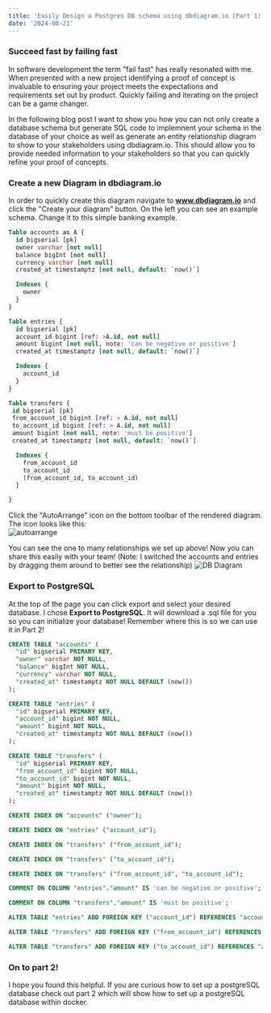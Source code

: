 ```yaml
---
title: 'Easily Design a Postgres DB schema using dbdiagram.io (Part 1)'
date: '2024-08-21'
---
```


### Succeed fast by failing fast

In software development the term "fail fast" has really resonated with me. When presented with a new project identifying a proof of
concept is invaluable to ensuring your project meets the expectations and requirements set out by product. Quickly failing and iterating
on the project can be a game changer.

In the following blog post I want to show you how you can not only create a database schema but generate SQL code to implemnent your schema in the database of your choice as well as generate an entity relationship diagram to show to your stakeholders using dbdiagram.io. This should allow you to provide needed information to your stakeholders so that you can quickly refine your proof of concepts.

### Create a new Diagram in dbdiagram.io

In order to quickly create this diagram navigate to **www.dbdiagram.io** and click the "Create your diagram" button. On the left you can see an example schema. Change it to this simple banking example.

```sql
Table accounts as A {
  id bigserial [pk]
  owner varchar [not null]
  balance bigInt [not null]
  currency varchar [not null]
  created_at timestamptz [not null, default: `now()`]

  Indexes {
    owner
  }
}

Table entries {
  id bigserial [pk]
  account_id bigint [ref: >A.id, not null]
  amount bigint [not null, note: 'can be negative or positive']
  created_at timestamptz [not null, default: `now()`]

  Indexes {
    account_id
  }
}

Table transfers {
 id bigserial [pk]
 from_account_id bigint [ref: > A.id, not null]
 to_account_id bigint [ref: > A.id, not null]
 amount bigint [not null, note: 'must be positive']
 created_at timestamptz [not null, default: `now()`]

  Indexes {
    from_account_id
    to_account_id
    (from_account_id, to_account_id)
  }

}
```

Click the "AutoArrange" icon on the bottom toolbar of the rendered diagram. The icon looks like this:  
![autoarrange](/images/autoarrange.png)

You can see the one to many relationships we set up above! Now you can share this easily with your team! (Note: I switched the accounts and entries by dragging them around to better see the relationship)
![DB Diagram](/images/diagram.png)

### Export to PostgreSQL

At the top of the page you can click export and select your desired database. I chose **Export to PostgreSQL**. It will download a .sql file for you so you can initialize your database! Remember where this is so we can use it in Part 2!

```sql
CREATE TABLE "accounts" (
  "id" bigserial PRIMARY KEY,
  "owner" varchar NOT NULL,
  "balance" bigInt NOT NULL,
  "currency" varchar NOT NULL,
  "created_at" timestamptz NOT NULL DEFAULT (now())
);

CREATE TABLE "entries" (
  "id" bigserial PRIMARY KEY,
  "account_id" bigint NOT NULL,
  "amount" bigint NOT NULL,
  "created_at" timestamptz NOT NULL DEFAULT (now())
);

CREATE TABLE "transfers" (
  "id" bigserial PRIMARY KEY,
  "from_account_id" bigint NOT NULL,
  "to_account_id" bigint NOT NULL,
  "amount" bigint NOT NULL,
  "created_at" timestamptz NOT NULL DEFAULT (now())
);

CREATE INDEX ON "accounts" ("owner");

CREATE INDEX ON "entries" ("account_id");

CREATE INDEX ON "transfers" ("from_account_id");

CREATE INDEX ON "transfers" ("to_account_id");

CREATE INDEX ON "transfers" ("from_account_id", "to_account_id");

COMMENT ON COLUMN "entries"."amount" IS 'can be negative or positive';

COMMENT ON COLUMN "transfers"."amount" IS 'must be positive';

ALTER TABLE "entries" ADD FOREIGN KEY ("account_id") REFERENCES "accounts" ("id");

ALTER TABLE "transfers" ADD FOREIGN KEY ("from_account_id") REFERENCES "accounts" ("id");

ALTER TABLE "transfers" ADD FOREIGN KEY ("to_account_id") REFERENCES "accounts" ("id");

```

### On to part 2!

I hope you found this helpful. If you are curious how to set up a postgreSQL database check out part 2 which will show how to set up a postgreSQL database within docker.
